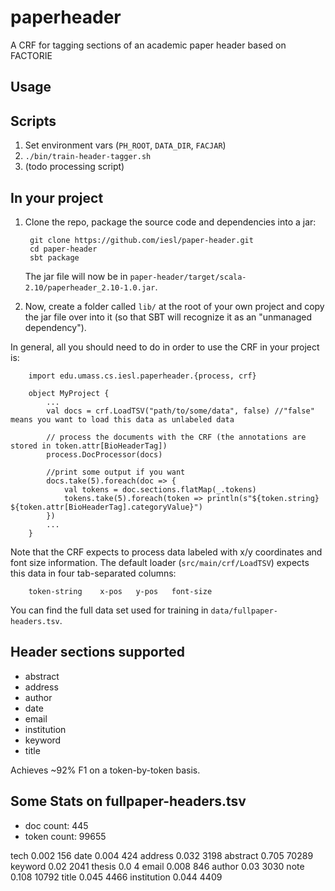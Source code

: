# paperheader 
A CRF for tagging sections of an academic paper header based on FACTORIE

## Usage

Scripts
--------
1. Set environment vars (`PH_ROOT`, `DATA_DIR`, `FACJAR`)
2. `./bin/train-header-tagger.sh`
3. (todo processing script)

In your project
----------------
1. Clone the repo, package the source code and dependencies into a jar:

        git clone https://github.com/iesl/paper-header.git
        cd paper-header
        sbt package
        
    The jar file will now be in `paper-header/target/scala-2.10/paperheader_2.10-1.0.jar`.

2. Now, create a folder called `lib/` at the root of your own project and copy the jar file over into it (so that SBT will 
recognize it as an "unmanaged dependency").
 
In general, all you should need to do in order to use the CRF in your project is:

        import edu.umass.cs.iesl.paperheader.{process, crf}
        
        object MyProject {
            ...
            val docs = crf.LoadTSV("path/to/some/data", false) //"false" means you want to load this data as unlabeled data
            
            // process the documents with the CRF (the annotations are stored in token.attr[BioHeaderTag])
            process.DocProcessor(docs)
            
            //print some output if you want
            docs.take(5).foreach(doc => {
                val tokens = doc.sections.flatMap(_.tokens)
                tokens.take(5).foreach(token => println(s"${token.string} ${token.attr[BioHeaderTag].categoryValue}")
            })                        
            ...
        }
            

Note that the CRF expects to process data labeled with x/y coordinates and font size information. The default loader 
(`src/main/crf/LoadTSV`) expects this data in four tab-separated columns: 

        token-string    x-pos   y-pos   font-size

You can find the full data set used for training in `data/fullpaper-headers.tsv`.

## Header sections supported

* abstract
* address
* author
* date
* email
* institution
* keyword
* title

Achieves ~92% F1 on a token-by-token basis.

## Some Stats on fullpaper-headers.tsv

* doc count:  445
* token count:  99655

tech 0.002 156
date 0.004 424
address 0.032 3198
abstract 0.705 70289
keyword 0.02 2041
thesis 0.0 4
email 0.008 846
author 0.03 3030
note 0.108 10792
title 0.045 4466
institution 0.044 4409